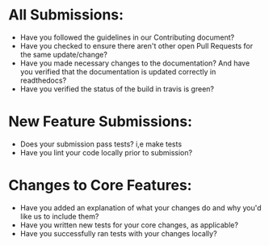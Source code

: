 # All Submissions:
  - Have you followed the guidelines in our Contributing document?
  - Have you checked to ensure there aren't other open Pull Requests for the same update/change?
  - Have you made necessary changes to the documentation? And have you verified that the documentation is updated correctly in readthedocs?
  - Have you verified the status of the build in travis is green?
  
# New Feature Submissions:
  - Does your submission pass tests? i,e make tests
  - Have you lint your code locally prior to submission?
# Changes to Core Features:
  - Have you added an explanation of what your changes do and why you'd like us to include them?
  - Have you written new tests for your core changes, as applicable?
  - Have you successfully ran tests with your changes locally?
